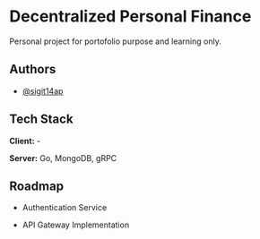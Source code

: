 
# Decentralized Personal Finance

Personal project for portofolio purpose and learning only.



## Authors

- [@sigit14ap](https://www.github.com/sigit14ap)


## Tech Stack

**Client:** -

**Server:** Go, MongoDB, gRPC


## Roadmap

- Authentication Service

- API Gateway Implementation

